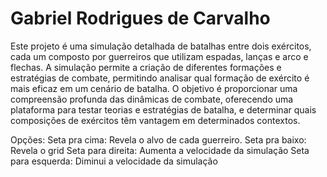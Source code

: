 # Gabriel Rodrigues de Carvalho

Este projeto é uma simulação detalhada de batalhas entre dois exércitos, cada um composto por guerreiros que utilizam espadas, lanças e arco e flechas. 
A simulação permite a criação de diferentes formações e estratégias de combate, permitindo analisar qual formação de exército é mais eficaz em um cenário de batalha. 
O objetivo é proporcionar uma compreensão profunda das dinâmicas de combate, oferecendo uma plataforma para testar teorias e estratégias de batalha,
e determinar quais composições de exércitos têm vantagem em determinados contextos.

Opções:
Seta pra cima: Revela o alvo de cada guerreiro.
Seta pra baixo: Revela o grid
Seta para direita: Aumenta a velocidade da simulação
Seta para esquerda: Diminui a velocidade da simulação


